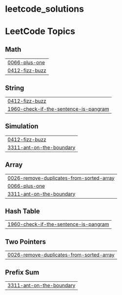 # leetcode_solutions
<!---LeetCode Topics Start-->
# LeetCode Topics
## Math
|  |
| ------- |
| [0066-plus-one](https://github.com/rizwanmuhammedd/leetcode_solutions/tree/master/0066-plus-one) |
| [0412-fizz-buzz](https://github.com/rizwanmuhammedd/leetcode_solutions/tree/master/0412-fizz-buzz) |
## String
|  |
| ------- |
| [0412-fizz-buzz](https://github.com/rizwanmuhammedd/leetcode_solutions/tree/master/0412-fizz-buzz) |
| [1960-check-if-the-sentence-is-pangram](https://github.com/rizwanmuhammedd/leetcode_solutions/tree/master/1960-check-if-the-sentence-is-pangram) |
## Simulation
|  |
| ------- |
| [0412-fizz-buzz](https://github.com/rizwanmuhammedd/leetcode_solutions/tree/master/0412-fizz-buzz) |
| [3311-ant-on-the-boundary](https://github.com/rizwanmuhammedd/leetcode_solutions/tree/master/3311-ant-on-the-boundary) |
## Array
|  |
| ------- |
| [0026-remove-duplicates-from-sorted-array](https://github.com/rizwanmuhammedd/leetcode_solutions/tree/master/0026-remove-duplicates-from-sorted-array) |
| [0066-plus-one](https://github.com/rizwanmuhammedd/leetcode_solutions/tree/master/0066-plus-one) |
| [3311-ant-on-the-boundary](https://github.com/rizwanmuhammedd/leetcode_solutions/tree/master/3311-ant-on-the-boundary) |
## Hash Table
|  |
| ------- |
| [1960-check-if-the-sentence-is-pangram](https://github.com/rizwanmuhammedd/leetcode_solutions/tree/master/1960-check-if-the-sentence-is-pangram) |
## Two Pointers
|  |
| ------- |
| [0026-remove-duplicates-from-sorted-array](https://github.com/rizwanmuhammedd/leetcode_solutions/tree/master/0026-remove-duplicates-from-sorted-array) |
## Prefix Sum
|  |
| ------- |
| [3311-ant-on-the-boundary](https://github.com/rizwanmuhammedd/leetcode_solutions/tree/master/3311-ant-on-the-boundary) |
<!---LeetCode Topics End-->